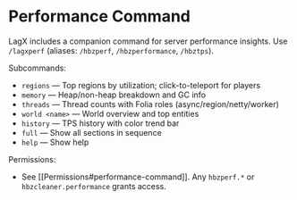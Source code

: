 # Performance Command

LagX includes a companion command for server performance insights. Use `/lagxperf` (aliases: `/hbzperf`, `/hbzperformance`, `/hbztps`).

Subcommands:

- `regions` — Top regions by utilization; click-to-teleport for players
- `memory` — Heap/non-heap breakdown and GC info
- `threads` — Thread counts with Folia roles (async/region/netty/worker)
- `world <name>` — World overview and top entities
- `history` — TPS history with color trend bar
- `full` — Show all sections in sequence
- `help` — Show help

Permissions:

- See [[Permissions#performance-command]]. Any `hbzperf.*` or `hbzcleaner.performance` grants access.

